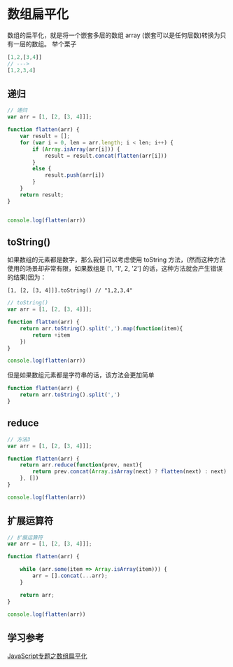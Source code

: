 # 数组扁平化
数组的扁平化，就是将一个嵌套多层的数组 array (嵌套可以是任何层数)转换为只有一层的数组。
举个栗子
```js
[1,2,[3,4]] 
// --->
[1,2,3,4]
```

## 递归

```js
// 递归
var arr = [1, [2, [3, 4]]];

function flatten(arr) {
    var result = [];
    for (var i = 0, len = arr.length; i < len; i++) {
        if (Array.isArray(arr[i])) {
            result = result.concat(flatten(arr[i]))
        }
        else {
            result.push(arr[i])
        }
    }
    return result;
}


console.log(flatten(arr))
```

## toString()

如果数组的元素都是数字，那么我们可以考虑使用 toString 方法，(然而这种方法使用的场景却非常有限，如果数组是 [1, '1', 2, '2'] 的话，这种方法就会产生错误的结果)因为：

`[1, [2, [3, 4]]].toString() // "1,2,3,4"`
```js
// toString()
var arr = [1, [2, [3, 4]]];

function flatten(arr) {
    return arr.toString().split(',').map(function(item){
        return +item
    })
}

console.log(flatten(arr))
```
但是如果数组元素都是字符串的话，该方法会更加简单
```js
function flatten(arr) {
    return arr.toString().split(',')
}
```

## reduce

```js
// 方法3
var arr = [1, [2, [3, 4]]];

function flatten(arr) {
    return arr.reduce(function(prev, next){
        return prev.concat(Array.isArray(next) ? flatten(next) : next)
    }, [])
}

console.log(flatten(arr))
```

## 扩展运算符

```js
// 扩展运算符
var arr = [1, [2, [3, 4]]];

function flatten(arr) {

    while (arr.some(item => Array.isArray(item))) {
        arr = [].concat(...arr);
    }

    return arr;
}

console.log(flatten(arr))
```

## 学习参考

[JavaScript专题之数组扁平化](https://github.com/mqyqingfeng/Blog/issues/36)